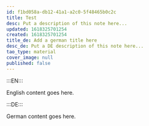 ```yaml
---
id: f1bd058a-db12-41a1-a2c0-5f48465b0c2c
title: Test
desc: Put a description of this note here...
updated: 1618325701254
created: 1618325701254
title_de: Add a german title here
desc_de: Put a DE description of this note here...
tao_type: material
cover_image: null
published: false
---
```


:::EN:::

English content goes here.

:::DE:::

German content goes here.
